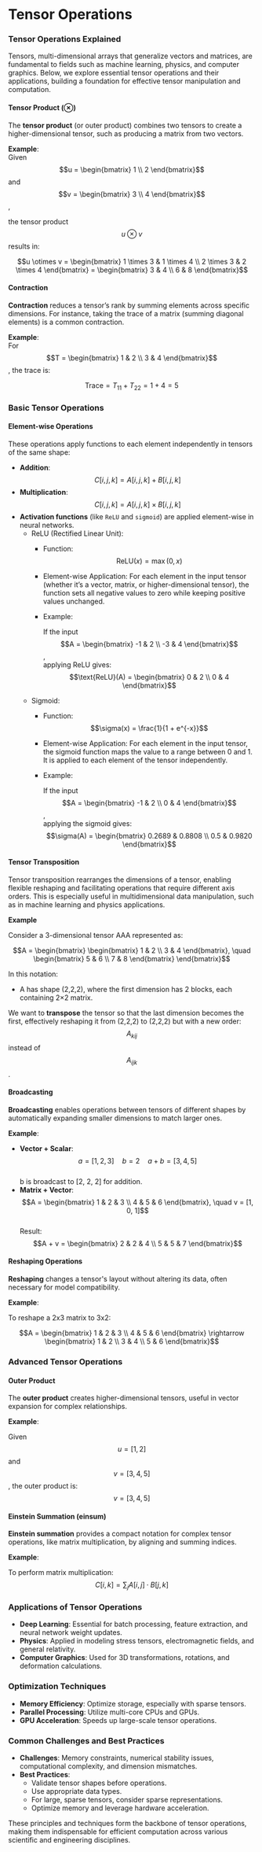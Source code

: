 # Tensor Operations

### Tensor Operations Explained

Tensors, multi-dimensional arrays that generalize vectors and matrices, are fundamental to fields such as machine learning, physics, and computer graphics. Below, we explore essential tensor operations and their applications, building a foundation for effective tensor manipulation and computation.

#### **Tensor Product (⊗)**

The **tensor product** (or outer product) combines two tensors to create a higher-dimensional tensor, such as producing a matrix from two vectors.

**Example**:\
Given $$u = \begin{bmatrix} 1 \\ 2 \end{bmatrix}$$ and $$v = \begin{bmatrix} 3 \\ 4 \end{bmatrix}$$, &#x20;

the tensor product $$u \otimes v$$ results in:

$$u \otimes v = \begin{bmatrix} 1 \times 3 & 1 \times 4 \\ 2 \times 3 & 2 \times 4 \end{bmatrix} = \begin{bmatrix} 3 & 4 \\ 6 & 8 \end{bmatrix}$$

#### **Contraction**

**Contraction** reduces a tensor’s rank by summing elements across specific dimensions. For instance, taking the trace of a matrix (summing diagonal elements) is a common contraction.

**Example**:\
For  $$T = \begin{bmatrix} 1 & 2 \\ 3 & 4 \end{bmatrix}$$, the trace is:&#x20;

$$\text{Trace} = T_{11} + T_{22} = 1 + 4 = 5$$

### Basic Tensor Operations

#### **Element-wise Operations**

These operations apply functions to each element independently in tensors of the same shape:

* **Addition**: $$C[i,j,k] = A[i,j,k] + B[i,j,k]$$
* **Multiplication**: $$C[i,j,k] = A[i,j,k] \times B[i,j,k]$$
* **Activation functions** (like `ReLU` and `sigmoid`) are applied element-wise in neural networks.
  * ReLU (Rectified Linear Unit):
    * Function:  $$\text{ReLU}(x) = \max(0, x)$$
    * Element-wise Application: For each element in the input tensor (whether it’s a vector, matrix, or higher-dimensional tensor), the function sets all negative values to zero while keeping positive values unchanged.
    *   Example:

        If the input $$A = \begin{bmatrix} -1 & 2 \\ -3 & 4 \end{bmatrix}$$ , \
        applying ReLU gives: $$\text{ReLU}(A) = \begin{bmatrix} 0 & 2 \\ 0 & 4 \end{bmatrix}$$
  * Sigmoid:
    * Function:  $$\sigma(x) = \frac{1}{1 + e^{-x}}$$
    * Element-wise Application: For each element in the input tensor, the sigmoid function maps the value to a range between 0 and 1. It is applied to each element of the tensor independently.
    *   Example:

        If the input  $$A = \begin{bmatrix} -1 & 2 \\ 0 & 4 \end{bmatrix}$$ , \
        applying the sigmoid gives: $$\sigma(A) = \begin{bmatrix} 0.2689 & 0.8808 \\ 0.5 & 0.9820 \end{bmatrix}$$

#### **Tensor Transposition**

Tensor transposition rearranges the dimensions of a tensor, enabling flexible reshaping and facilitating operations that require different axis orders. This is especially useful in multidimensional data manipulation, such as in machine learning and physics applications.

**Example**

Consider a 3-dimensional tensor AAA represented as:

$$A = \begin{bmatrix} \begin{bmatrix} 1 & 2 \\ 3 & 4 \end{bmatrix}, \quad \begin{bmatrix} 5 & 6 \\ 7 & 8 \end{bmatrix} \end{bmatrix}$$

In this notation:

* A has shape (2,2,2), where the first dimension has 2 blocks, each containing 2×2 matrix.

We want to **transpose** the tensor so that the last dimension becomes the first, effectively reshaping it from (2,2,2) to (2,2,2) but with a new order: $$A_{kij}$$ instead of $$A_{ijk}$$​.

#### **Broadcasting**

**Broadcasting** enables operations between tensors of different shapes by automatically expanding smaller dimensions to match larger ones.

**Example**:

* **Vector + Scalar**:\
  $$a = [1, 2, 3] \quad b = 2 \quad a + b = [3, 4, 5]$$\
  b is broadcast to \[2, 2, 2] for addition.
* **Matrix + Vector**:\
  $$A = \begin{bmatrix} 1 & 2 & 3 \\ 4 & 5 & 6 \end{bmatrix}, \quad v = [1, 0, 1]$$\
  Result:\
  $$A + v = \begin{bmatrix} 2 & 2 & 4 \\ 5 & 5 & 7 \end{bmatrix}$$

#### **Reshaping Operations**

**Reshaping** changes a tensor's layout without altering its data, often necessary for model compatibility.

**Example**:

To reshape a 2x3 matrix to 3x2:

$$A = \begin{bmatrix} 1 & 2 & 3 \\ 4 & 5 & 6 \end{bmatrix} \rightarrow \begin{bmatrix} 1 & 2 \\ 3 & 4 \\ 5 & 6 \end{bmatrix}$$

### Advanced Tensor Operations

#### **Outer Product**

The **outer product** creates higher-dimensional tensors, useful in vector expansion for complex relationships.

**Example**:

Given $$u = [1, 2]$$ and $$v = [3, 4, 5]$$,  the outer product is: $$v = [3, 4, 5]$$

#### **Einstein Summation (einsum)**

**Einstein summation** provides a compact notation for complex tensor operations, like matrix multiplication, by aligning and summing indices.

**Example**:

To perform matrix multiplication:  $$C[i, k] = \sum_j A[i, j] \cdot B[j, k]$$

### Applications of Tensor Operations

* **Deep Learning**: Essential for batch processing, feature extraction, and neural network weight updates.
* **Physics**: Applied in modeling stress tensors, electromagnetic fields, and general relativity.
* **Computer Graphics**: Used for 3D transformations, rotations, and deformation calculations.

### Optimization Techniques

* **Memory Efficiency**: Optimize storage, especially with sparse tensors.
* **Parallel Processing**: Utilize multi-core CPUs and GPUs.
* **GPU Acceleration**: Speeds up large-scale tensor operations.

### Common Challenges and Best Practices

* **Challenges**: Memory constraints, numerical stability issues, computational complexity, and dimension mismatches.
* **Best Practices**:
  * Validate tensor shapes before operations.
  * Use appropriate data types.
  * For large, sparse tensors, consider sparse representations.
  * Optimize memory and leverage hardware acceleration.

These principles and techniques form the backbone of tensor operations, making them indispensable for efficient computation across various scientific and engineering disciplines.

